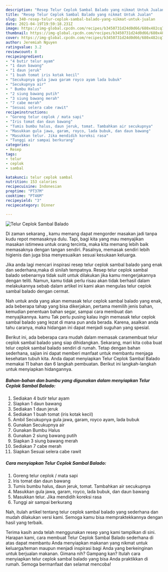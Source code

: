 ```yaml
---
description: "Resep Telur Ceplok Sambal Balado yang nikmat Untuk Jualan"
title: "Resep Telur Ceplok Sambal Balado yang nikmat Untuk Jualan"
slug: 340-resep-telur-ceplok-sambal-balado-yang-nikmat-untuk-jualan
date: 2021-04-19T19:59:18.231Z
image: https://img-global.cpcdn.com/recipes/b3450731d24d0d66/680x482cq70/telur-ceplok-sambal-balado-foto-resep-utama.jpg
thumbnail: https://img-global.cpcdn.com/recipes/b3450731d24d0d66/680x482cq70/telur-ceplok-sambal-balado-foto-resep-utama.jpg
cover: https://img-global.cpcdn.com/recipes/b3450731d24d0d66/680x482cq70/telur-ceplok-sambal-balado-foto-resep-utama.jpg
author: Jeremiah Nguyen
ratingvalue: 3.2
reviewcount: 8
recipeingredient:
- "4 butir telur ayam"
- "1 daun bawang"
- "1 daun jeruk"
- "1 buah tomat iris kotak kecil"
- "Secukupnya gula jawa garam royco ayam lada bubuk"
- "Secukupnya air"
- " Bumbu Halus"
- "2 siung bawang putih"
- "3 siung bawang merah"
- "7 cabe merah"
- "Sesuai selera cabe rawit"
recipeinstructions:
- "Goreng telur ceplok / mata sapi"
- "Iris tomat dan daun bawang"
- "Tumis bumbu halus, daun jeruk, tomat. Tambahkan air secukupnya"
- "Masukkan gula jawa, garam, royco, lada bubuk, dan daun bawang"
- "Masukkan telur. Jika mendidih koreksi rasa"
- "Tunggi air sampai berkurang"
categories:
- Resep
tags:
- telur
- ceplok
- sambal

katakunci: telur ceplok sambal 
nutrition: 153 calories
recipecuisine: Indonesian
preptime: "PT37M"
cooktime: "PT46M"
recipeyield: "3"
recipecategory: Dinner

---
```



![Telur Ceplok Sambal Balado](https://img-global.cpcdn.com/recipes/b3450731d24d0d66/680x482cq70/telur-ceplok-sambal-balado-foto-resep-utama.jpg)

Di zaman  sekarang , kamu memang dapat mengorder masakan jadi tanpa kudu repot memasaknya dulu. Tapi, bagi kita yang mau menyajikan masakan istimewa untuk orang tercinta, maka kita memang lebih baik memasaknya dengan tangan sendiri. Pasalnya, memasak sendiri lebih higienis dan juga bisa menyesuaikan sesuai kesukaan keluarga.

Jika anda lagi mencari inspirasi resep telur ceplok sambal balado yang enak dan sederhana,maka di sinilah tempatnya. Resep telur ceplok sambal balado  sebenarnya tidak sulit untuk dilakukan jika kamu mengerjakannya dengan teliti. Namun, kamu tidak perlu risau akan tidak berhasil dalam melakukannya 
sebab dalam artikel ini kami akan mengulas telur ceplok sambal balado dengan cermat.  



Nah untuk anda yang akan memasak telur ceplok sambal balado yang enak, ada beberapa tahap yang bisa dikerjakan, pertama memilih jenis bahan, kemudian penentuan bahan segar, sampai cara membuat dan menyajikannya. kamu Tak perlu pusing kalau ingin memasak telur ceplok sambal balado yang lezat di mana pun anda berada. Karena, asalkan anda  tahu caranya, maka hidangan ini dapat menjadi suguhan yang spesial.

Berikut ini, ada beberapa cara mudah dalam memasak caramembuat telur ceplok sambal balado yang siap dihidangkan. Sekarang, mari kita coba buat telur ceplok sambal balado sendiri di rumah. Tetap dengan bahan sederhana, sajian ini dapat memberi manfaat untuk membantu menjaga kesehatan tubuh kita. Anda dapat menyiapkan Telur Ceplok Sambal Balado memakai 11 bahan dan 6 langkah pembuatan. Berikut ini langkah-langkah untuk menyiapkan hidangannya.

<!--inarticleads1-->

##### Bahan-bahan dan bumbu yang digunakan dalam menyiapkan Telur Ceplok Sambal Balado:

1. Sediakan 4 butir telur ayam
1. Siapkan 1 daun bawang
1. Sediakan 1 daun jeruk
1. Sediakan 1 buah tomat (iris kotak kecil)
1. Ambil Secukupnya gula jawa, garam, royco ayam, lada bubuk
1. Gunakan Secukupnya air
1. Gunakan  Bumbu Halus
1. Gunakan 2 siung bawang putih
1. Siapkan 3 siung bawang merah
1. Sediakan 7 cabe merah
1. Siapkan Sesuai selera cabe rawit




<!--inarticleads2-->

##### Cara menyiapkan Telur Ceplok Sambal Balado:

1. Goreng telur ceplok / mata sapi
1. Iris tomat dan daun bawang
1. Tumis bumbu halus, daun jeruk, tomat. Tambahkan air secukupnya
1. Masukkan gula jawa, garam, royco, lada bubuk, dan daun bawang
1. Masukkan telur. Jika mendidih koreksi rasa
1. Tunggi air sampai berkurang




Nah, itulah artikel tentang  telur ceplok sambal balado  yang sederhana dan mudah dilakukan versi kami. Semoga kamu bisa mempraktekkannya dengan hasil yang terbaik. 

Terima kasih anda telah menggunakan resep yang kami tampilkan di sini. Harapan kami, cara membuat  Telur Ceplok Sambal Balado sederhana di atas dapat membantu Anda menyiapkan makanan yang nikmat untuk keluarga/teman maupun menjadi inspirasi bagi Anda yang berkeinginan untuk berjualan makanan. Gimana nih? Gampang kan? Itulah cara menyiapkan telur ceplok sambal balado yang bisa Anda praktikkan di rumah. Semoga bermanfaat dan selamat mencoba!

